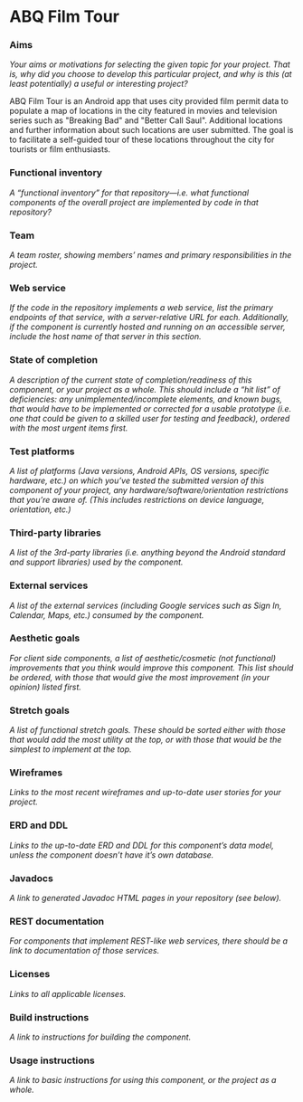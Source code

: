 # ABQ Film Tour

### Aims
*Your aims or motivations for selecting the given topic for your project. That is, why did you choose to develop this particular project, and why is this (at least potentially) a useful or interesting project?*

ABQ Film Tour is an Android app that uses city provided film permit data to populate a map of locations in the city featured in movies and television series such as "Breaking Bad" and "Better Call Saul". Additional locations and further information about such locations are user submitted. The goal is to facilitate a self-guided tour of these locations throughout the city for tourists or film enthusiasts.

### Functional inventory
*A “functional inventory” for that repository—i.e. what functional components of the overall project are implemented by code in that repository?*

### Team
*A team roster, showing members’ names and primary responsibilities in the project.*

### Web service
*If the code in the repository implements a web service, list the primary endpoints of that service, with a server-relative URL for each. Additionally, if the component is currently hosted and running on an accessible server, include the host name of that server in this section.*

### State of completion
*A description of the current state of completion/readiness of this component, or your project as a whole. This should include a “hit list” of deficiencies: any unimplemented/incomplete elements, and known bugs, that would have to be implemented or corrected for a usable prototype (i.e. one that could be given to a skilled user for testing and feedback), ordered with the most urgent items first.*

### Test platforms
*A list of platforms (Java versions, Android APIs, OS versions, specific hardware, etc.) on which you’ve tested the submitted version of this component of your project, any hardware/software/orientation restrictions that you’re aware of. (This includes restrictions on device language, orientation, etc.)*

### Third-party libraries
*A list of the 3rd-party libraries (i.e. anything beyond the Android standard and support libraries) used by the component.*

### External services
*A list of the external services (including Google services such as Sign In, Calendar, Maps, etc.) consumed by the component.*

### Aesthetic goals
*For client side components, a list of aesthetic/cosmetic (not functional) improvements that you think would improve this component. This list should be ordered, with those that would give the most improvement (in your opinion) listed first.*

### Stretch goals
*A list of functional stretch goals. These should be sorted either with those that would add the most utility at the top, or with those that would be the simplest to implement at the top.*

### Wireframes
*Links to the most recent wireframes and up-to-date user stories for your project.*

### ERD and DDL
*Links to the up-to-date ERD and DDL for this component’s data model, unless the component doesn’t have it’s own database.*

### Javadocs
*A link to generated Javadoc HTML pages in your repository (see below).*

### REST documentation
*For components that implement REST-like web services, there should be a link to documentation of those services.*

### Licenses
*Links to all applicable licenses.*

### Build instructions
*A link to instructions for building the component.*

### Usage instructions
*A link to basic instructions for using this component, or the project as a whole.*
